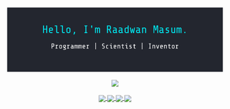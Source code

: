 [<img src="assets/banner.png">](https://raadwan.com/)
<p align="center">
  <img align="center" src="https://github-readme-stats.vercel.app/api?username=raad1masum&title_color=00e5ee&text_color=ffffff&bg_color=23262f" />
  <br>
  <br>
  <a href="https://www.linkedin.com/in/raadwan-masum-9147bb1a5">
    <img align="center" width="30px" src="https://image.flaticon.com/icons/svg/1384/1384030.svg" />
  </a>
  <a href="https://www.youtube.com/channel/UCqkuaow2vqa6b9iSaAS0VKQ?view_as=subscriber">
    <img align="center" width="30px" src="https://image.flaticon.com/icons/svg/733/733646.svg" />
  </a>
  <a href="https://www.instagram.com/raad1masum/">
    <img align="center" width="30px" src="https://image.flaticon.com/icons/svg/87/87390.svg" />
  </a>
  <a href="https://twitter.com/raad1masum">
    <img align="center" width="30px" src="https://image.flaticon.com/icons/svg/733/733635.svg" />
  </a>
</p>
